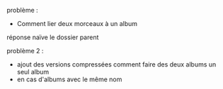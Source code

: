 problème :

 - Comment lier deux morceaux à un album

réponse naïve le dossier parent

problème 2 :

 - ajout des versions compressées comment faire des deux albums un seul album
 - en cas d'albums avec le même nom